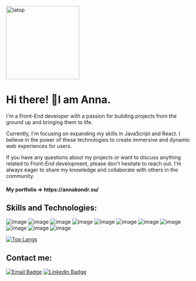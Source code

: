 <img src="https://media.giphy.com/media/paTz7UZbPfTZFRYnnB/giphy.gif" alt="latop" width="200" height="200" frameBorder="0">
<h1>Hi there! 👋I am Anna.</h1>
I'm a Front-End developer with a passion for building projects from the ground up and bringing them to life.

Currently, I'm focusing on expanding my skills in JavaScript and React. I believe in the power of these technologies to create immersive and dynamic web experiences for users.

If you have any questions about my projects or want to discuss anything related to Front-End development, please don't hesitate to reach out. I'm always eager to share my knowledge and collaborate with others in the community.
<br>
<h4>My portfolio => https://annakondr.su/ </h4>

<h2>Skills and Technologies:</h2>

![image](https://user-images.githubusercontent.com/85047120/197244988-c3dcee48-3f07-4bf1-8a15-c7a0d1181579.png)
![image](https://user-images.githubusercontent.com/85047120/197244748-d5d909c8-ebb2-4a91-b522-12a7f665a61b.png)
![image](https://user-images.githubusercontent.com/85047120/197245048-6f3ad437-b09d-48ec-8e6d-a2840bfb371f.png)
![image](https://user-images.githubusercontent.com/85047120/197245089-12fa8305-e937-48e1-812a-52a1846a84dd.png)
![image](https://img.shields.io/badge/Bootstrap-7952B3?style=for-the-badge&logo=Bootstrap&logoColor=white)
![image](https://img.shields.io/badge/React-61DAFB?style=for-the-badge&logo=React&logoColor=white)
![image](https://img.shields.io/badge/Node.js-339933?style=for-the-badge&logo=Node.js&logoColor=white)
![image](https://img.shields.io/badge/GitHub-181717?style=for-the-badge&logo=GitHub&logoColor=white)
![image](https://img.shields.io/badge/SCSS-CC6699?style=for-the-badge&logo=SASS&logoColor=white)
![image](https://img.shields.io/badge/Web3.js-F16822?style=for-the-badge&logo=Web3.js&logoColor=white)
![image](https://img.shields.io/badge/MongoDB-47A248?style=for-the-badge&logo=MongoDB&logoColor=white)


[![Top Langs](https://github-readme-stats.vercel.app/api/top-langs/?username=anuraghazra&layout=compact&theme=omni)](https://github.com/anuraghazra/github-readme-stats)

<h2>Contact me:</h2>

[![Email Badge](https://img.shields.io/badge/-Email-c14438?style=flat-square&logo=Gmail&logoColor=white&link=mailto:aak2326999@gmail.com)](mailto:aak2326999@gmail.com)
[![Linkedin Badge](https://img.shields.io/badge/-LinkedIn-blue?style=flat-square&logo=Linkedin&logoColor=white&link=https://www.linkedin.com/in/anna-kondrateva-developer/)](https://www.linkedin.com/in/anna-kondrateva-developer/)
